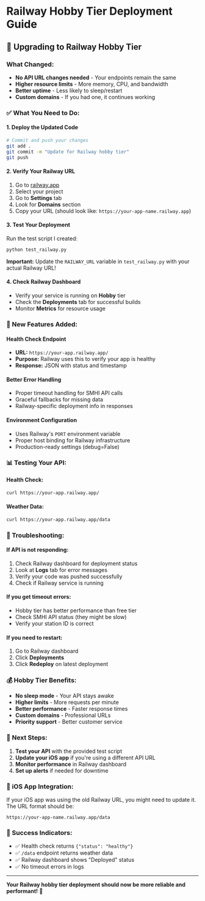 # Railway Hobby Tier Deployment Guide

## 🚂 Upgrading to Railway Hobby Tier

### What Changed:
- **No API URL changes needed** - Your endpoints remain the same
- **Higher resource limits** - More memory, CPU, and bandwidth
- **Better uptime** - Less likely to sleep/restart
- **Custom domains** - If you had one, it continues working

### ✅ What You Need to Do:

#### 1. **Deploy the Updated Code**
```bash
# Commit and push your changes
git add .
git commit -m "Update for Railway hobby tier"
git push
```

#### 2. **Verify Your Railway URL**
1. Go to [railway.app](https://railway.app)
2. Select your project
3. Go to **Settings** tab
4. Look for **Domains** section
5. Copy your URL (should look like: `https://your-app-name.railway.app`)

#### 3. **Test Your Deployment**
Run the test script I created:
```bash
python test_railway.py
```

**Important:** Update the `RAILWAY_URL` variable in `test_railway.py` with your actual Railway URL!

#### 4. **Check Railway Dashboard**
- Verify your service is running on **Hobby** tier
- Check the **Deployments** tab for successful builds
- Monitor **Metrics** for resource usage

### 🔧 New Features Added:

#### **Health Check Endpoint**
- **URL:** `https://your-app.railway.app/`
- **Purpose:** Railway uses this to verify your app is healthy
- **Response:** JSON with status and timestamp

#### **Better Error Handling**
- Proper timeout handling for SMHI API calls
- Graceful fallbacks for missing data
- Railway-specific deployment info in responses

#### **Environment Configuration**
- Uses Railway's `PORT` environment variable
- Proper host binding for Railway infrastructure
- Production-ready settings (debug=False)

### 📊 Testing Your API:

#### **Health Check:**
```bash
curl https://your-app.railway.app/
```

#### **Weather Data:**
```bash
curl https://your-app.railway.app/data
```

### 🚨 Troubleshooting:

#### **If API is not responding:**
1. Check Railway dashboard for deployment status
2. Look at **Logs** tab for error messages
3. Verify your code was pushed successfully
4. Check if Railway service is running

#### **If you get timeout errors:**
- Hobby tier has better performance than free tier
- Check SMHI API status (they might be slow)
- Verify your station ID is correct

#### **If you need to restart:**
1. Go to Railway dashboard
2. Click **Deployments**
3. Click **Redeploy** on latest deployment

### 💰 Hobby Tier Benefits:

- **No sleep mode** - Your API stays awake
- **Higher limits** - More requests per minute
- **Better performance** - Faster response times
- **Custom domains** - Professional URLs
- **Priority support** - Better customer service

### 🔄 Next Steps:

1. **Test your API** with the provided test script
2. **Update your iOS app** if you're using a different API URL
3. **Monitor performance** in Railway dashboard
4. **Set up alerts** if needed for downtime

### 📱 iOS App Integration:

If your iOS app was using the old Railway URL, you might need to update it. The URL format should be:
```
https://your-app-name.railway.app/data
```

### 🎯 Success Indicators:

- ✅ Health check returns `{"status": "healthy"}`
- ✅ `/data` endpoint returns weather data
- ✅ Railway dashboard shows "Deployed" status
- ✅ No timeout errors in logs

---

**Your Railway hobby tier deployment should now be more reliable and performant!** 🚀 